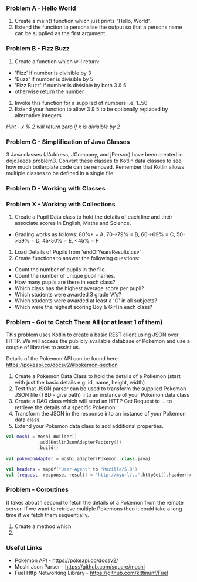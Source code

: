 
### Problem A - Hello World
1. Create a main() function which just prints "Hello, World".
1. Extend the function to personalise the output so that a persons name can be supplied as the first argument.

### Problem B - Fizz Buzz
1. Create a function which will return:
  - 'Fizz' if number is divisible by 3
  - 'Buzz' if number is divisible by 5
  - 'Fizz Buzz' if number is divisible by both 3 & 5
  - otherwise return the number
1.  Invoke this function for a supplied of numbers i.e. 1..50
1. Extend your function to allow 3 & 5 to be optionally replaced by alternative integers

*Hint - x % 2 will return zero if x is divisible by 2*

### Problem C - Simplification of Java Classes
3 Java classes (JAddress, JCompany, and jPerson) have been created in dojo.leeds.problem3.
Convert these classes to Kotlin data classes to see how much boilerplate code can be removed.
Remember that Kotlin allows multiple classes to be defined in a single file.

### Problem D - Working with Classes




### Problem X - Working with Collections
1. Create a Pupil Data class to hold the details of each line and their associate scores in English, Maths and Science.
  - Grading works as follows: 80%+ = A, 70->79% = B, 60->69% = C, 50->59% = D, 45-50% = E, <45% = F
1. Load Details of Pupils from 'endOfYearsResults.csv'
1. Create functions to answer the following questions:
  - Count the number of pupils in the file.
  - Count the number of unique pupil names.
  - How many pupils are there in each class?
  - Which class has the highest average score per pupil?
  - Which students were awarded 3 grade 'A's?
  - Which students were awarded at least a 'C' in all subjects?
  - Which were the highest scoring Boy & Girl in each class?


### Problem - Got to Catch Them All (or at least 1 of them)
This problem uses Kotlin to create a basic REST client using JSON over HTTP.
 We will access the publicly available database of Pokemon and use a couple of libraries to assist us.
 
Details of the Pokemon API can be found here: https://pokeapi.co/docsv2/#pokemon-section

1. Create a Pokemon Data Class to hold the details of a Pokemon (start with just the basic details e.g. id, name, height, width)
2. Test that JSON parser can be used to transform the supplied Pokemon JSON file  (TBD - give path) into an instance of your Pokemon data class
3. Create a DAO class which will send an HTTP Get Request to ... to retrieve the details of a specific Pokemon
4. Transform the JSON in the response into an instance of your Pokemon data class.
5. Extend your Pokemon data class to add additional properties.


```kotlin
val moshi = Moshi.Builder()
            .add(KotlinJsonAdapterFactory())
            .build()
            
val pokemonAdapter = moshi.adapter(Pokemon::class.java)

```

```kotlin
val headers = mapOf("User-Agent" to "Mozilla/5.0")
val (request, response, result) = "http://myurl/..".httpGet().header(headers).responseString()
```


### Problem - Coroutines
It takes about 1 second to fetch the details of a Pokemon from the remote server.  If we want to retrieve multiple Pokemons then
 it could take a long time if we fetch them sequentially.
1. Create a method which 
1. 


### Useful Links

- Pokemon API - https://pokeapi.co/docsv2/
- Moshi Json Parser - https://github.com/square/moshi
- Fuel Http Networking Library - https://github.com/kittinunf/Fuel
